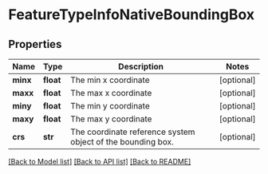 # FeatureTypeInfoNativeBoundingBox

## Properties
Name | Type | Description | Notes
------------ | ------------- | ------------- | -------------
**minx** | **float** | The min x coordinate | [optional] 
**maxx** | **float** | The max x coordinate | [optional] 
**miny** | **float** | The min y coordinate | [optional] 
**maxy** | **float** | The max y coordinate | [optional] 
**crs** | **str** | The coordinate reference system object of the bounding box. | [optional] 

[[Back to Model list]](../README.md#documentation-for-models) [[Back to API list]](../README.md#documentation-for-api-endpoints) [[Back to README]](../README.md)


